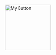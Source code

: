 <a href="https://example.com/your-link" target="_parent"><img height= "150" src="https://img.shields.io/badge/Click%20Me-Blue?style=flat-square" alt="My Button"></a>
